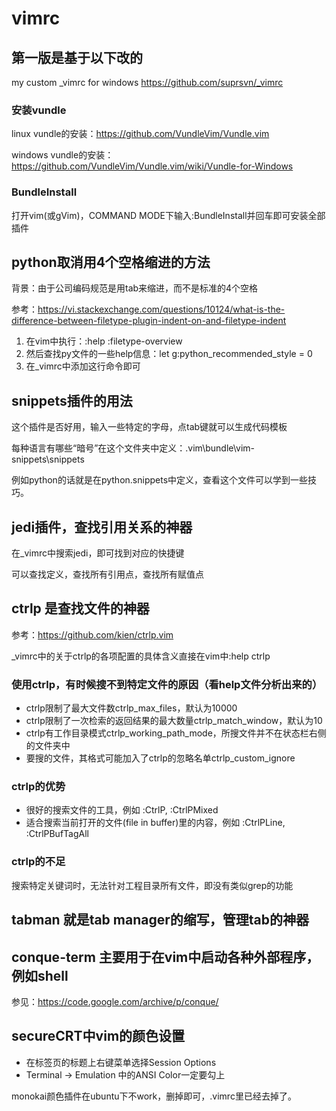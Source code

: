 # vimrc
## 第一版是基于以下改的
my custom _vimrc for windows
https://github.com/suprsvn/_vimrc

### 安装vundle
linux vundle的安装：https://github.com/VundleVim/Vundle.vim

windows vundle的安装：https://github.com/VundleVim/Vundle.vim/wiki/Vundle-for-Windows

### BundleInstall
打开vim(或gVim)，COMMAND MODE下输入:BundleInstall并回车即可安装全部插件

## python取消用4个空格缩进的方法
背景：由于公司编码规范是用tab来缩进，而不是标准的4个空格

参考：https://vi.stackexchange.com/questions/10124/what-is-the-difference-between-filetype-plugin-indent-on-and-filetype-indent

1. 在vim中执行：:help :filetype-overview
2. 然后查找py文件的一些help信息：let g:python_recommended_style = 0
3. 在_vimrc中添加这行命令即可

## snippets插件的用法

这个插件是否好用，输入一些特定的字母，点tab键就可以生成代码模板

每种语言有哪些“暗号”在这个文件夹中定义：.vim\bundle\vim-snippets\snippets

例如python的话就是在python.snippets中定义，查看这个文件可以学到一些技巧。

## jedi插件，查找引用关系的神器

在_vimrc中搜索jedi，即可找到对应的快捷键

可以查找定义，查找所有引用点，查找所有赋值点

##	ctrlp 是查找文件的神器 
参考：https://github.com/kien/ctrlp.vim

_vimrc中的关于ctrlp的各项配置的具体含义直接在vim中:help ctrlp

### 使用ctrlp，有时候搜不到特定文件的原因（看help文件分析出来的）
* ctrlp限制了最大文件数ctrlp_max_files，默认为10000
* ctrlp限制了一次检索的返回结果的最大数量ctrlp_match_window，默认为10
* ctrlp有工作目录模式ctrlp_working_path_mode，所搜文件并不在状态栏右侧的文件夹中
* 要搜的文件，其格式可能加入了ctrlp的忽略名单ctrlp_custom_ignore

### ctrlp的优势
* 很好的搜索文件的工具，例如 :CtrlP, :CtrlPMixed
* 适合搜索当前打开的文件(file in buffer)里的内容，例如 :CtrlPLine, :CtrlPBufTagAll

### ctrlp的不足
搜索特定关键词时，无法针对工程目录所有文件，即没有类似grep的功能

##  tabman 就是tab manager的缩写，管理tab的神器

## conque-term 主要用于在vim中启动各种外部程序，例如shell
参见：https://code.google.com/archive/p/conque/

## secureCRT中vim的颜色设置

- 在标签页的标题上右键菜单选择Session Options
- Terminal -> Emulation 中的ANSI Color一定要勾上

monokai颜色插件在ubuntu下不work，删掉即可，.vimrc里已经去掉了。
